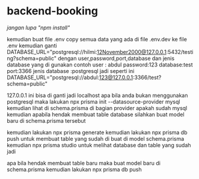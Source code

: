 # backend-booking

*jangan lupa "npm install"*


kemudian buat file .env
copy semua data yang ada di file .env.dev ke file .env
kemudian ganti DATABASE_URL="postgresql://hilmi:12November2000@127.0.0.1:5432/testing?schema=public"
dengan user,password,port,database dan jenis database yang di gunakan
contoh
user : abdul
password:123
database:test
port:3366
jenis database :postgresql
jadi seperti ini DATABASE_URL="postgresql://abdul:123@127.0.0.1:3366/test?schema=public"

127.0.0.1 ini bisa di ganti jadi localhost
apa bila anda bukan menggunakan postgresql maka lakukan
npx prisma init --datasource-provider mysql
kemudian lihat di schema.prisma di bagian provider apakah sudah mysql
kemudian apabila hendak membuat table database silahkan buat model baru di schema.prisma tersebut

kemudian lakukan npx prisma generate
kemudian lakukan npx prisma db push untuk membuat table yang sudah di buat di model schema.prisma
kemudian npx prisma studio untuk melihat database dan table yang sudah jadi

apa bila hendak membuat table baru maka buat model baru di schema.prisma
kemudian lakukan npx prisma db push

